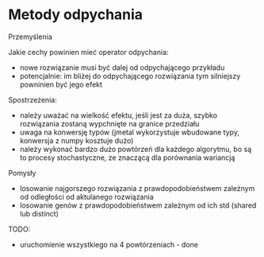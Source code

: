 # Metody odpychania
Przemyślenia

Jakie cechy powinien mieć operator odpychania:
- nowe rozwiązanie musi być dalej od odpychającego przykładu
- potencjalnie: im bliżej do odpychającego rozwiązania tym silniejszy powninien być jego efekt

Spostrzeżenia:
- należy uważać na wielkość efektu, jeśli jest za duża, szybko rozwiązania zostaną wypchnięte na granice przedziału
- uwaga na konwersję typów (jmetal wykorzystuje wbudowane typy, konwersja z numpy kosztuje dużo)
- należy wykonać bardzo dużo powtórzeń dla każdego algorytmu, bo są to procesy stochastyczne, ze znaczącą dla porównania wariancją

Pomysły
- losowanie najgorszego rozwiązania z prawdopodobieństwem zależnym od odległości od aktulanego rozwiązania
- losowanie genów z prawdopodobieństwem zależnym od ich std (shared lub distinct)

TODO:
- uruchomienie wszystkiego na 4 powtórzeniach - done
